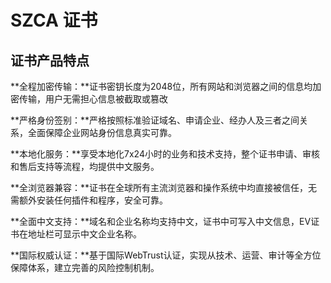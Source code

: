 

# SZCA 证书

## 证书产品特点

**全程加密传输：**证书密钥长度为2048位，所有网站和浏览器之间的信息均加密传输，用户无需担心信息被截取或篡改

**严格身份签别：**严格按照标准验证域名、申请企业、经办人及三者之间关系，全面保障企业网站身份信息真实可靠。

**本地化服务：**享受本地化7x24小时的业务和技术支持，整个证书申请、审核和售后支持等流程，均提供中文服务。

**全浏览器兼容：**证书在全球所有主流浏览器和操作系统中均直接被信任，无需额外安装任何插件和程序，安全可靠。

**全面中文支持：**域名和企业名称均支持中文，证书中可写入中文信息，EV证书在地址栏可显示中文企业名称。

**国际权威认证：**基于国际WebTrust认证，实现从技术、运营、审计等全方位保障体系，建立完善的风险控制机制。

